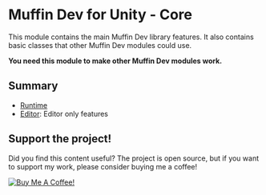 # Muffin Dev for Unity - Core

This module contains the main Muffin Dev library features. It also contains basic classes that other Muffin Dev modules could use.

**You need this module to make other Muffin Dev modules work.**

## Summary

- [Runtime](./Runtime/README.md)
- [Editor](./Editor/README.md): Editor only features

## Support the project!

Did you find this content useful? The project is open source, but if you want to support my work, please consider buying me a coffee!

[![Buy Me A Coffee!](https://drive.google.com/uc?id=1YtIhCd6oDnTfzlwInnWXOhJ3oBTQk_Cr)](https://www.buymeacoffee.com/muffindev)